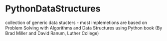 # PythonDataStructures 
collection of generic data stucters - most implemetions are based on Problem Solving with Algorithms and Data Structures using Python book (By Brad Miller and David Ranum, Luther College)
